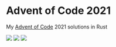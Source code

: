 # Advent of Code 2021

My [Advent of Code](https://adventofcode.com/2021) 2021 solutions in Rust

![](https://img.shields.io/badge/day%20📅-6-blue) ![](https://img.shields.io/badge/stars%20⭐-12-yellow) ![](https://img.shields.io/badge/days%20completed-6-red)	